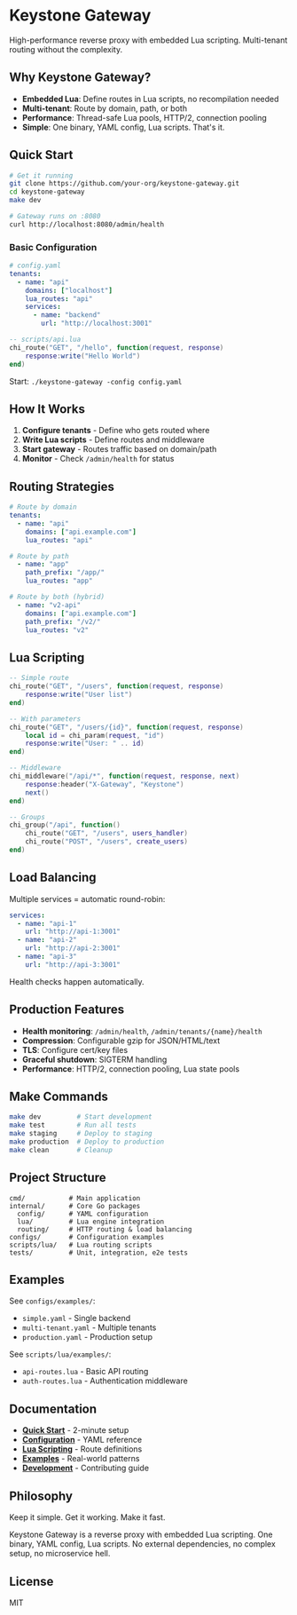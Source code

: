# Keystone Gateway

High-performance reverse proxy with embedded Lua scripting. Multi-tenant routing without the complexity.

## Why Keystone Gateway?

- **Embedded Lua**: Define routes in Lua scripts, no recompilation needed
- **Multi-tenant**: Route by domain, path, or both
- **Performance**: Thread-safe Lua pools, HTTP/2, connection pooling
- **Simple**: One binary, YAML config, Lua scripts. That's it.

## Quick Start

```bash
# Get it running
git clone https://github.com/your-org/keystone-gateway.git
cd keystone-gateway
make dev

# Gateway runs on :8080
curl http://localhost:8080/admin/health
```

### Basic Configuration

```yaml
# config.yaml
tenants:
  - name: "api"
    domains: ["localhost"]
    lua_routes: "api"
    services:
      - name: "backend"
        url: "http://localhost:3001"
```

```lua
-- scripts/api.lua
chi_route("GET", "/hello", function(request, response)
    response:write("Hello World")
end)
```

Start: `./keystone-gateway -config config.yaml`

## How It Works

1. **Configure tenants** - Define who gets routed where
2. **Write Lua scripts** - Define routes and middleware
3. **Start gateway** - Routes traffic based on domain/path
4. **Monitor** - Check `/admin/health` for status

## Routing Strategies

```yaml
# Route by domain
tenants:
  - name: "api"
    domains: ["api.example.com"]
    lua_routes: "api"

# Route by path
  - name: "app"
    path_prefix: "/app/"
    lua_routes: "app"

# Route by both (hybrid)
  - name: "v2-api"
    domains: ["api.example.com"]
    path_prefix: "/v2/"
    lua_routes: "v2"
```

## Lua Scripting

```lua
-- Simple route
chi_route("GET", "/users", function(request, response)
    response:write("User list")
end)

-- With parameters
chi_route("GET", "/users/{id}", function(request, response)
    local id = chi_param(request, "id")
    response:write("User: " .. id)
end)

-- Middleware
chi_middleware("/api/*", function(request, response, next)
    response:header("X-Gateway", "Keystone")
    next()
end)

-- Groups
chi_group("/api", function()
    chi_route("GET", "/users", users_handler)
    chi_route("POST", "/users", create_users)
end)
```

## Load Balancing

Multiple services = automatic round-robin:

```yaml
services:
  - name: "api-1"
    url: "http://api-1:3001"
  - name: "api-2"
    url: "http://api-2:3001"
  - name: "api-3"
    url: "http://api-3:3001"
```

Health checks happen automatically.

## Production Features

- **Health monitoring**: `/admin/health`, `/admin/tenants/{name}/health`
- **Compression**: Configurable gzip for JSON/HTML/text
- **TLS**: Configure cert/key files
- **Graceful shutdown**: SIGTERM handling
- **Performance**: HTTP/2, connection pooling, Lua state pools

## Make Commands

```bash
make dev         # Start development
make test        # Run all tests
make staging     # Deploy to staging
make production  # Deploy to production
make clean       # Cleanup
```

## Project Structure

```
cmd/           # Main application
internal/      # Core Go packages
  config/      # YAML configuration
  lua/         # Lua engine integration
  routing/     # HTTP routing & load balancing
configs/       # Configuration examples
scripts/lua/   # Lua routing scripts
tests/         # Unit, integration, e2e tests
```

## Examples

See `configs/examples/`:
- `simple.yaml` - Single backend
- `multi-tenant.yaml` - Multiple tenants
- `production.yaml` - Production setup

See `scripts/lua/examples/`:
- `api-routes.lua` - Basic API routing
- `auth-routes.lua` - Authentication middleware

## Documentation

- **[Quick Start](docs/quick-start.md)** - 2-minute setup
- **[Configuration](docs/config.md)** - YAML reference
- **[Lua Scripting](docs/lua.md)** - Route definitions
- **[Examples](docs/examples.md)** - Real-world patterns
- **[Development](docs/development.md)** - Contributing guide

## Philosophy

Keep it simple. Get it working. Make it fast.

Keystone Gateway is a reverse proxy with embedded Lua scripting. One binary, YAML config, Lua scripts. No external dependencies, no complex setup, no microservice hell.

## License

MIT
